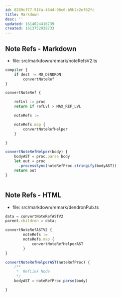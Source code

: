```yaml
---
id: 8289cf77-51fa-4644-96c6-b5b2c2ef62fc
title: Markdown
desc: ''
updated: 1614024416739
created: 1613752938733
---
```



## Note Refs - Markdown


- file: src/markdown/remark/noteRefsV2.ts
```ts
compiler {
    if dest != MD_DENDRON:
        convertNoteRef
}

convertNoteRef {

    refLvl := proc
    return if refLvl > MAX_REF_LVL

    noteRefs := 

    noteRefs.map {
        convertNoteRefHelper 
    }

}

convertNoteRefHelper(body) {
    bodyAST = proc.parse body
    let out = proc 
      .processSync(noteRefProc.stringify(bodyAST))
    return out
}
```

```ts

```

## Note Refs - HTML

- file: src/markdown/remark/dendronPub.ts
```ts
data = convertNoteRefASTV2
parent.children = data;
```

```ts
convertNoteRefASTV2 {
        noteRefs :=
        noteRefs.map {
            convertNoteRefHelperAST
        }
}

convertNoteRefHelperAST(noteRefProc) {
    /**
     *  RefLink Node
     */
    bodyAST = noteRefProc.parse(body)

}
```
